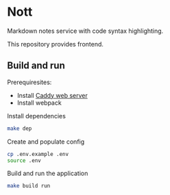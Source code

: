 # Nott

Markdown notes service with code syntax highlighting.

This repository provides frontend.

## Build and run

Prerequiresites:

* Install [Caddy web server](https://caddyserver.com/download)
* Install webpack

Install dependencies
```sh
make dep
```

Create and populate config
```sh
cp .env.example .env
source .env
```

Build and run the application
```sh
make build run
```
